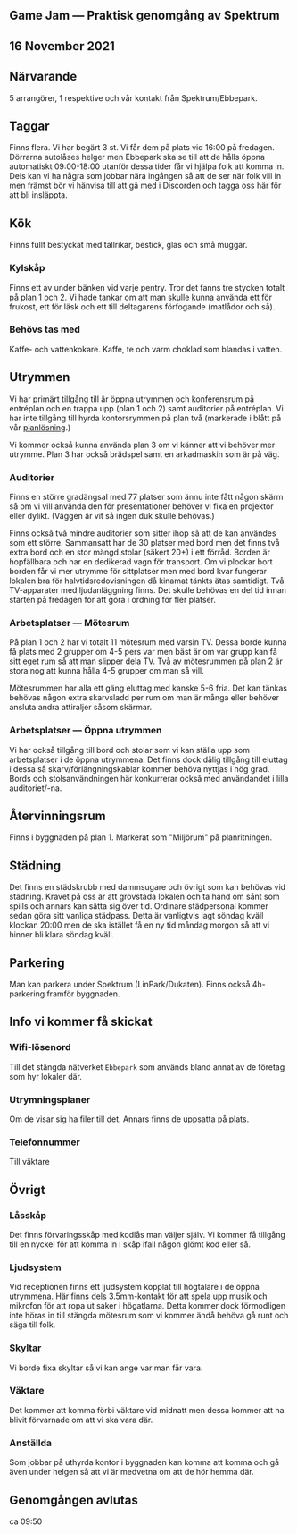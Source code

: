 ## Game Jam — Praktisk genomgång av Spektrum
## 16 November 2021

## Närvarande
5 arrangörer, 1 respektive och vår kontakt från Spektrum/Ebbepark.


## Taggar
Finns flera.
Vi har begärt 3 st.
Vi får dem på plats vid 16:00 på fredagen.
Dörrarna autolåses helger men Ebbepark ska se till att de hålls öppna
automatiskt 09:00-18:00 utanför dessa tider får vi hjälpa folk att komma in.
Dels kan vi ha några som jobbar nära ingången så att de ser när folk vill in
men främst bör vi hänvisa till att gå med i Discorden och tagga oss här för
att bli insläppta.


## Kök
Finns fullt bestyckat med tallrikar, bestick, glas och små muggar.

### Kylskåp
Finns ett av under bänken vid varje pentry.
Tror det fanns tre stycken totalt på plan 1 och 2.
Vi hade tankar om att man skulle kunna använda ett för frukost, ett för läsk
och ett till deltagarens förfogande (matlådor och så).

### Behövs tas med
Kaffe- och vattenkokare.
Kaffe, te och varm choklad som blandas i vatten.


## Utrymmen
Vi har primärt tillgång till är öppna utrymmen och konferensrum på entréplan
och en trappa upp (plan 1 och 2) samt auditorier på entréplan.
Vi har inte tillgång till hyrda kontorsrymmen på plan två (markerade i blått
på vår [planlösning](
https://drive.google.com/file/d/10q8lQSZJNTl-v6EmlrLGpFi4ekYg5PmW).)

Vi kommer också kunna använda plan 3 om vi känner att vi behöver mer utrymme.
Plan 3 har också brädspel samt en arkadmaskin som är på väg.

### Auditorier
Finns en större gradängsal med 77 platser som ännu inte fått någon skärm så om
vi vill använda den för presentationer behöver vi fixa en projektor eller
dylikt.
(Väggen är vit så ingen duk skulle behövas.)

Finns också två mindre auditorier som sitter ihop så att de kan användes som
ett större.
Sammansatt har de 30 platser med bord men det finns två extra bord och en stor
mängd stolar (säkert 20+) i ett förråd.
Borden är hopfällbara och har en dedikerad vagn för transport.
Om vi plockar bort borden får vi mer utrymme för sittplatser men med bord kvar
fungerar lokalen bra för halvtidsredovisningen då kinamat tänkts ätas
samtidigt.
Två TV-apparater med ljudanläggning finns.
Det skulle behövas en del tid innan starten på fredagen för att göra i ordning
för fler platser.

### Arbetsplatser — Mötesrum
På plan 1 och 2 har vi totalt 11 mötesrum med varsin TV. Dessa borde kunna få
plats med 2 grupper om 4-5 pers var men bäst är om var grupp kan få sitt eget
rum så att man slipper dela TV.
Två av mötesrummen på plan 2 är stora nog att kunna hålla 4-5 grupper om man
så vill.

Mötesrummen har alla ett gäng eluttag med kanske 5-6 fria.
Det kan tänkas behövas någon extra skarvsladd per rum om man är många eller
behöver ansluta andra attiraljer såsom skärmar.

### Arbetsplatser — Öppna utrymmen
Vi har också tillgång till bord och stolar som vi kan ställa upp som
arbetsplatser i de öppna utrymmena.
Det finns dock dålig tillgång till eluttag i dessa så skarv/förlängningskablar
kommer behöva nyttjas i hög grad.
Bords och stolsanvändningen här konkurrerar också med användandet i lilla
auditoriet/-na.


## Återvinningsrum
Finns i byggnaden på plan 1.
Markerat som "Miljörum" på planritningen.


## Städning
Det finns en städskrubb med dammsugare och övrigt som kan behövas vid städning.
Kravet på oss är att grovstäda lokalen och ta hand om sånt som spills och
annars kan sätta sig över tid.
Ordinare städpersonal kommer sedan göra sitt vanliga städpass.
Detta är vanligtvis lagt söndag kväll klockan 20:00 men de ska istället få en
ny tid måndag morgon så att vi hinner bli klara söndag kväll.


## Parkering
Man kan parkera under Spektrum (LinPark/Dukaten).
Finns också 4h-parkering framför byggnaden.


## Info vi kommer få skickat

### Wifi-lösenord
Till det stängda nätverket ```Ebbepark``` som används bland annat av de
företag som hyr lokaler där.

### Utrymningsplaner
Om de visar sig ha filer till det.
Annars finns de uppsatta på plats.

### Telefonnummer
Till väktare


## Övrigt

### Låsskåp
Det finns förvaringsskåp med kodlås man väljer själv.
Vi kommer få tillgång till en nyckel för att komma in i skåp ifall någon glömt
kod eller så.

### Ljudsystem
Vid receptionen finns ett ljudsystem kopplat till högtalare i de öppna
utrymmena.
Här finns dels 3.5mm-kontakt för att spela upp musik och mikrofon för att ropa
ut saker i högatlarna.
Detta kommer dock förmodligen inte höras in till stängda mötesrum som vi
kommer ändå behöva gå runt och säga till folk.

### Skyltar
Vi borde fixa skyltar så vi kan ange var man får vara.

### Väktare
Det kommer att komma förbi väktare vid midnatt men dessa kommer att ha blivit
förvarnade om att vi ska vara där.

### Anställda
Som jobbar på uthyrda kontor i byggnaden kan komma att komma och gå även under
helgen så att vi är medvetna om att de hör hemma där.


## Genomgången avlutas
ca 09:50
